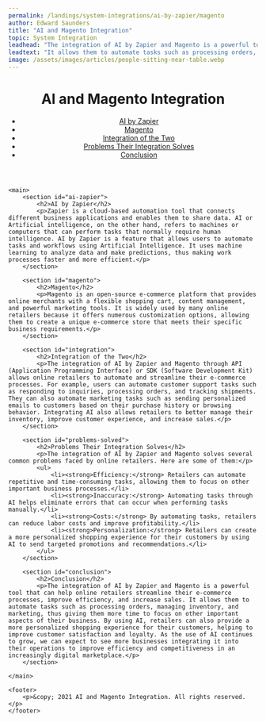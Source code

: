 ```yaml
---
permalink: /landings/system-integrations/ai-by-zapier/magento
author: Edward Saunders
title: "AI and Magento Integration"
topic: System Integration
leadhead: "The integration of AI by Zapier and Magento is a powerful tool that can help online retailers streamline their e-commerce processes, improve efficiency, and increase sales"
leadtext: "It allows them to automate tasks such as processing orders, managing inventory, and marketing, thus giving them more time to focus on other important aspects of their business. By using AI, retailers can also provide a more personalized shopping experience for their customers, helping to improve customer satisfaction and loyalty. As the use of AI continues to grow, we can expect to see more businesses integrating it into their operations to improve efficiency and competitiveness in an increasingly digital marketplace."
image: /assets/images/articles/people-sitting-near-table.webp
---
```

<div class="arttext">	<header>
		<h1>AI and Magento Integration</h1>
		<nav>
			<ul>
				<li><a href="#ai-zapier">AI by Zapier</a></li>
				<li><a href="#magento">Magento</a></li>
				<li><a href="#integration">Integration of the Two</a></li>
				<li><a href="#problems-solved">Problems Their Integration Solves</a></li>
				<li><a href="#conclusion">Conclusion</a></li>
			</ul>
		</nav>
	</header>

	<main>
		<section id="ai-zapier">
			<h2>AI by Zapier</h2>
			<p>Zapier is a cloud-based automation tool that connects different business applications and enables them to share data. AI or Artificial intelligence, on the other hand, refers to machines or computers that can perform tasks that normally require human intelligence. AI by Zapier is a feature that allows users to automate tasks and workflows using Artificial Intelligence. It uses machine learning to analyze data and make predictions, thus making work processes faster and more efficient.</p>
		</section>

		<section id="magento">
			<h2>Magento</h2>
			<p>Magento is an open-source e-commerce platform that provides online merchants with a flexible shopping cart, content management, and powerful marketing tools. It is widely used by many online retailers because it offers numerous customization options, allowing them to create a unique e-commerce store that meets their specific business requirements.</p>
		</section>

		<section id="integration">
			<h2>Integration of the Two</h2>
			<p>The integration of AI by Zapier and Magento through API (Application Programming Interface) or SDK (Software Development Kit) allows online retailers to automate and streamline their e-commerce processes. For example, users can automate customer support tasks such as responding to inquiries, processing orders, and tracking shipments. They can also automate marketing tasks such as sending personalized emails to customers based on their purchase history or browsing behavior. Integrating AI also allows retailers to better manage their inventory, improve customer experience, and increase sales.</p>
		</section>

		<section id="problems-solved">
			<h2>Problems Their Integration Solves</h2>
			<p>The integration of AI by Zapier and Magento solves several common problems faced by online retailers. Here are some of them:</p>
			<ul>
				<li><strong>Efficiency:</strong> Retailers can automate repetitive and time-consuming tasks, allowing them to focus on other important business processes.</li>
				<li><strong>Inaccuracy:</strong> Automating tasks through AI helps eliminate errors that can occur when performing tasks manually.</li>
				<li><strong>Costs:</strong> By automating tasks, retailers can reduce labor costs and improve profitability.</li>
				<li><strong>Personalization:</strong> Retailers can create a more personalized shopping experience for their customers by using AI to send targeted promotions and recommendations.</li>
			</ul>
		</section>

		<section id="conclusion">
			<h2>Conclusion</h2>
			<p>The integration of AI by Zapier and Magento is a powerful tool that can help online retailers streamline their e-commerce processes, improve efficiency, and increase sales. It allows them to automate tasks such as processing orders, managing inventory, and marketing, thus giving them more time to focus on other important aspects of their business. By using AI, retailers can also provide a more personalized shopping experience for their customers, helping to improve customer satisfaction and loyalty. As the use of AI continues to grow, we can expect to see more businesses integrating it into their operations to improve efficiency and competitiveness in an increasingly digital marketplace.</p>
		</section>

	</main>

	<footer>
		<p>&copy; 2021 AI and Magento Integration. All rights reserved.</p>
	</footer>

</div>